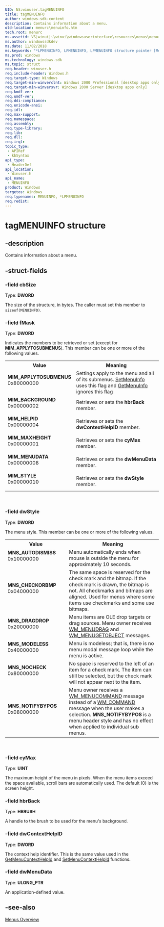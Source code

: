 ```yaml
---
UID: NS:winuser.tagMENUINFO
title: tagMENUINFO
author: windows-sdk-content
description: Contains information about a menu.
old-location: menurc\menuinfo.htm
tech.root: menurc
ms.assetid: VS|winui|~\winui\windowsuserinterface\resources\menus\menureference\menustructures\menuinfo.htm
ms.author: windowssdkdev
ms.date: 11/02/2018
ms.keywords: "*LPMENUINFO, LPMENUINFO, LPMENUINFO structure pointer [Menus and Other Resources], MENUINFO, MENUINFO structure [Menus and Other Resources], MIM_APPLYTOSUBMENUS, MIM_BACKGROUND, MIM_HELPID, MIM_MAXHEIGHT, MIM_MENUDATA, MIM_STYLE, MNS_AUTODISMISS, MNS_CHECKORBMP, MNS_DRAGDROP, MNS_MODELESS, MNS_NOCHECK, MNS_NOTIFYBYPOS, _win32_MENUINFO_str, _win32_menuinfo_str_cpp, const *LPCMENUINFO, const *LPCMENUINFO structure [Menus and Other Resources], menurc.menuinfo, tagMENUINFO, winui._win32_menuinfo_str, winuser/LPMENUINFO, winuser/MENUINFO, winuser/const *LPCMENUINFO"
ms.prod: windows
ms.technology: windows-sdk
ms.topic: struct
req.header: winuser.h
req.include-header: Windows.h
req.target-type: Windows
req.target-min-winverclnt: Windows 2000 Professional [desktop apps only]
req.target-min-winversvr: Windows 2000 Server [desktop apps only]
req.kmdf-ver: 
req.umdf-ver: 
req.ddi-compliance: 
req.unicode-ansi: 
req.idl: 
req.max-support: 
req.namespace: 
req.assembly: 
req.type-library: 
req.lib: 
req.dll: 
req.irql: 
topic_type:
 - APIRef
 - kbSyntax
api_type:
 - HeaderDef
api_location:
 - Winuser.h
api_name:
 - MENUINFO
product: Windows
targetos: Windows
req.typenames: MENUINFO, *LPMENUINFO
req.redist: 
---
```


# tagMENUINFO structure


## -description


Contains information about a menu.


## -struct-fields




### -field cbSize

Type: <b>DWORD</b>

The size of the structure, in bytes. The caller must set this member to <code>sizeof(MENUINFO)</code>. 


### -field fMask

Type: <b>DWORD</b>

Indicates the members to be retrieved or set (except for <b>MIM_APPLYTOSUBMENUS</b>). This member can be one or more of the following values. 

<table>
<tr>
<th>Value</th>
<th>Meaning</th>
</tr>
<tr>
<td width="40%"><a id="MIM_APPLYTOSUBMENUS"></a><a id="mim_applytosubmenus"></a><dl>
<dt><b>MIM_APPLYTOSUBMENUS</b></dt>
<dt>0x80000000</dt>
</dl>
</td>
<td width="60%">
Settings apply to the menu and all of its submenus. <a href="https://msdn.microsoft.com/en-us/library/ms647997(v=VS.85).aspx">SetMenuInfo</a> uses this flag and <a href="https://msdn.microsoft.com/en-us/library/ms647977(v=VS.85).aspx">GetMenuInfo</a> ignores this flag

</td>
</tr>
<tr>
<td width="40%"><a id="MIM_BACKGROUND"></a><a id="mim_background"></a><dl>
<dt><b>MIM_BACKGROUND</b></dt>
<dt>0x00000002</dt>
</dl>
</td>
<td width="60%">
Retrieves or sets the 
						<b>hbrBack</b> member.

</td>
</tr>
<tr>
<td width="40%"><a id="MIM_HELPID"></a><a id="mim_helpid"></a><dl>
<dt><b>MIM_HELPID</b></dt>
<dt>0x00000004</dt>
</dl>
</td>
<td width="60%">
Retrieves or sets the 
						<b>dwContextHelpID</b> member.

</td>
</tr>
<tr>
<td width="40%"><a id="MIM_MAXHEIGHT"></a><a id="mim_maxheight"></a><dl>
<dt><b>MIM_MAXHEIGHT</b></dt>
<dt>0x00000001</dt>
</dl>
</td>
<td width="60%">
Retrieves or sets the 
						<b>cyMax</b> member.

</td>
</tr>
<tr>
<td width="40%"><a id="MIM_MENUDATA"></a><a id="mim_menudata"></a><dl>
<dt><b>MIM_MENUDATA</b></dt>
<dt>0x00000008</dt>
</dl>
</td>
<td width="60%">
Retrieves or sets the 
						<b>dwMenuData</b> member.

</td>
</tr>
<tr>
<td width="40%"><a id="MIM_STYLE"></a><a id="mim_style"></a><dl>
<dt><b>MIM_STYLE</b></dt>
<dt>0x00000010</dt>
</dl>
</td>
<td width="60%">
Retrieves or sets the 
						<b>dwStyle</b> member.

</td>
</tr>
</table>
 


### -field dwStyle

Type: <b>DWORD</b>

The menu style. This member can be one or more of the following values. 

<table>
<tr>
<th>Value</th>
<th>Meaning</th>
</tr>
<tr>
<td width="40%"><a id="MNS_AUTODISMISS"></a><a id="mns_autodismiss"></a><dl>
<dt><b>MNS_AUTODISMISS</b></dt>
<dt>0x10000000</dt>
</dl>
</td>
<td width="60%">
Menu automatically ends when mouse is outside the menu for approximately 10 seconds.

</td>
</tr>
<tr>
<td width="40%"><a id="MNS_CHECKORBMP"></a><a id="mns_checkorbmp"></a><dl>
<dt><b>MNS_CHECKORBMP</b></dt>
<dt>0x04000000</dt>
</dl>
</td>
<td width="60%">
The same space is reserved for the check mark and the bitmap. If the check mark is drawn, the bitmap is not. All checkmarks and bitmaps are aligned. Used for menus where some items use checkmarks and some use bitmaps.

</td>
</tr>
<tr>
<td width="40%"><a id="MNS_DRAGDROP"></a><a id="mns_dragdrop"></a><dl>
<dt><b>MNS_DRAGDROP</b></dt>
<dt>0x20000000</dt>
</dl>
</td>
<td width="60%">
Menu items are OLE drop targets or drag sources. Menu owner receives <a href="https://msdn.microsoft.com/en-us/library/ms647606(v=VS.85).aspx">WM_MENUDRAG</a> and <a href="https://msdn.microsoft.com/en-us/library/ms647607(v=VS.85).aspx">WM_MENUGETOBJECT</a> messages.

</td>
</tr>
<tr>
<td width="40%"><a id="MNS_MODELESS"></a><a id="mns_modeless"></a><dl>
<dt><b>MNS_MODELESS</b></dt>
<dt>0x40000000</dt>
</dl>
</td>
<td width="60%">
Menu is modeless; that is, there is no menu modal message loop while the menu is active.

</td>
</tr>
<tr>
<td width="40%"><a id="MNS_NOCHECK"></a><a id="mns_nocheck"></a><dl>
<dt><b>MNS_NOCHECK</b></dt>
<dt>0x80000000</dt>
</dl>
</td>
<td width="60%">
No space is reserved to the left of an item for a check mark. The item can still be selected, but the check mark will not appear next to the item.

</td>
</tr>
<tr>
<td width="40%"><a id="MNS_NOTIFYBYPOS"></a><a id="mns_notifybypos"></a><dl>
<dt><b>MNS_NOTIFYBYPOS</b></dt>
<dt>0x08000000</dt>
</dl>
</td>
<td width="60%">
Menu owner receives a <a href="https://msdn.microsoft.com/en-us/library/ms647603(v=VS.85).aspx">WM_MENUCOMMAND</a> message instead of a <a href="https://msdn.microsoft.com/en-us/library/ms647591(v=VS.85).aspx">WM_COMMAND</a> message when the user makes a selection. <b>MNS_NOTIFYBYPOS</b> is a menu header style and has no effect when applied to individual sub menus.

</td>
</tr>
</table>
 


### -field cyMax

Type: <b>UINT</b>

The maximum height of the menu in pixels. When the menu items exceed the space available, scroll bars are automatically used. The default (0) is the screen height. 


### -field hbrBack

Type: <b>HBRUSH</b>

A handle to the brush to be used for the menu's background. 


### -field dwContextHelpID

Type: <b>DWORD</b>

The context help identifier. This is the same value used in 
					the <a href="https://msdn.microsoft.com/2b8d3e94-6860-4a75-8373-38afb641eb3b">GetMenuContextHelpId</a> and 
					<a href="https://msdn.microsoft.com/55d944db-d889-468a-991a-b9779c90b44f">SetMenuContextHelpId</a> functions. 


### -field dwMenuData

Type: <b>ULONG_PTR</b>

An application-defined value.


## -see-also




<a href="https://msdn.microsoft.com/en-us/library/ms646977(v=VS.85).aspx">Menus Overview</a>
 

 

